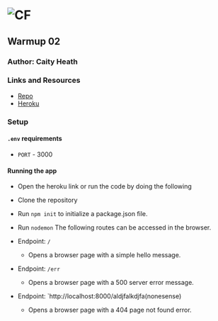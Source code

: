 ![CF](http://i.imgur.com/7v5ASc8.png)
=================================================

## Warmup 02

### Author: Caity Heath 

### Links and Resources
* [Repo](https://github.com/CaityHeath/warmup-02)
* [Heroku](https://boiling-crag-78969.herokuapp.com/)

### Setup
#### `.env` requirements
* `PORT` - 3000

#### Running the app
* Open the heroku link or run the code by doing the following

* Clone the repository 
* Run `npm init` to initialize a package.json file. 
* Run `nodemon` The following routes can be accessed in the browser. 
* Endpoint: `/`
  * Opens a browser page with a simple hello message. 
* Endpoint: `/err`
  * Opens a browser page with a 500 server error message.
* Endpoint: `http://localhost:8000/aldjfalkdjfa(nonesense)
  * Opens a browser page with a 404 page not found error.


